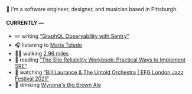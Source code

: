 👋 I'm a software engineer, designer, and musician based in Pittsburgh.

#### CURRENTLY —

* ✏️ writing [“GraphQL Observability with Sentry”](https://www.amoscato.com/journal/graphql-observability/)
* 🎧 listening to [Maria Toledo](https://www.last.fm/music/Maria+Toledo/_/Samba+De+Orfeu)
* 🏃‍♂️ walking [2.96 miles](https://www.strava.com/activities/6805124124)
* 📘 reading [“The Site Reliability Workbook: Practical Ways to Implement SRE”](https://www.goodreads.com/book/show/39687146-the-site-reliability-workbook)
* 🍿 watching [“Bill Laurance &amp; The Untold Orchestra | EFG London Jazz Festival 2021”](https://youtu.be/W626yZi15js)
* 🍺 drinking [Wynona&#39;s Big Brown Ale](https://untappd.com/user/namoscato/checkin/1128847137)

